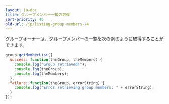 ```yaml
---
layout: ja-doc
title: グループメンバー一覧の取得
sort-priority: 40
old-url: /jp/listing-group-members--4
---
```

グループオーナーは、グループメンバーの一覧を次の例のように取得することができます。

```javascript
group.getMemberList({
  success: function(theGroup, theMembers) {
    console.log("Group retrieved!");
    console.log(theGroup);
    console.log(theMembers);
  },
  failure: function(theGroup, errorString) {
    console.log("Error retrieving group members: " + errorString);
  }
});
```
